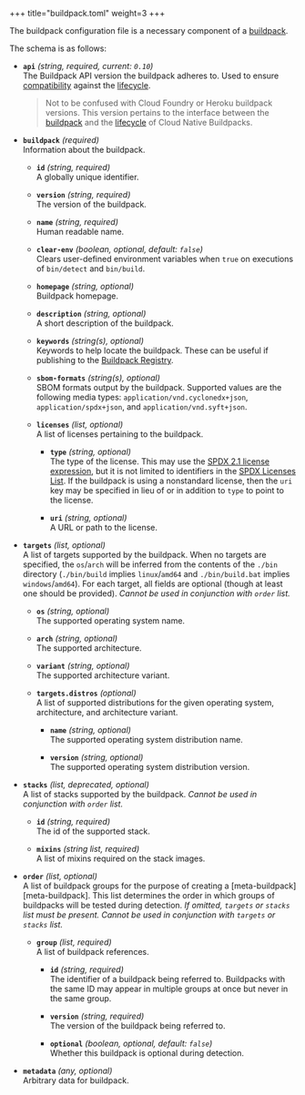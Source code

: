 +++
title="buildpack.toml"
weight=3
+++

The buildpack configuration file is a necessary component of a [buildpack].

<!--more-->

The schema is as follows:

- **`api`** _(string, required, current: `0.10`)_\
  The Buildpack API version the buildpack adheres to. Used to ensure [compatibility](/docs/reference/spec/buildpack-api#api-compatibility) against
  the [lifecycle].

  > Not to be confused with Cloud Foundry or Heroku buildpack versions.
  > This version pertains to the interface between the [buildpack] and the [lifecycle] of Cloud Native Buildpacks.

- **`buildpack`** _(required)_\
  Information about the buildpack.

  - **`id`** _(string, required)_\
    A globally unique identifier.

  - **`version`** _(string, required)_\
    The version of the buildpack.

  - **`name`** _(string, required)_\
    Human readable name.

  - **`clear-env`** _(boolean, optional, default: `false`)_\
    Clears user-defined environment variables when `true` on executions of `bin/detect` and `bin/build`.

  - **`homepage`** _(string, optional)_\
    Buildpack homepage.

  - **`description`** _(string, optional)_\
    A short description of the buildpack.

  - **`keywords`** _(string(s), optional)_\
    Keywords to help locate the buildpack. These can be useful if publishing to the [Buildpack Registry](https://registry.buildpacks.io/).

  - **`sbom-formats`** _(string(s), optional)_\
    SBOM formats output by the buildpack. Supported values are the following media types: `application/vnd.cyclonedx+json`, `application/spdx+json`, and `application/vnd.syft+json`.

  - **`licenses`** _(list, optional)_\
    A list of licenses pertaining to the buildpack.

    - **`type`** _(string, optional)_\
      The type of the license. This may use the [SPDX 2.1 license expression](https://spdx.org/spdx-specification-21-web-version), but it is not limited to identifiers in the [SPDX Licenses List](https://spdx.org/licenses/). If the buildpack is using a nonstandard license, then the `uri` key may be specified in lieu of or in addition to `type` to point to the license.

    - **`uri`** _(string, optional)_\
      A URL or path to the license.

- **`targets`** _(list, optional)_\
  A list of targets supported by the buildpack.
  When no targets are specified, the `os`/`arch` will be inferred from the contents of the `./bin` directory
  (`./bin/build` implies `linux`/`amd64` and `./bin/build.bat` implies `windows`/`amd64`).
  For each target, all fields are optional (though at least one should be provided).
  _Cannot be used in conjunction with `order` list._

  - **`os`** _(string, optional)_\
    The supported operating system name.

  - **`arch`** _(string, optional)_\
    The supported architecture.

  - **`variant`** _(string, optional)_\
    The supported architecture variant.

  - **`targets.distros`** _(optional)_\
    A list of supported distributions for the given operating system, architecture, and architecture variant.

    - **`name`** _(string, optional)_\
      The supported operating system distribution name.

    - **`version`** _(string, optional)_\
      The supported operating system distribution version.

- **`stacks`** _(list, deprecated, optional)_\
  A list of stacks supported by the buildpack.
  _Cannot be used in conjunction with `order` list._

  - **`id`** _(string, required)_\
    The id of the supported stack.

  - **`mixins`** _(string list, required)_\
    A list of mixins required on the stack images.

- **`order`** _(list, optional)_\
  A list of buildpack groups for the purpose of creating a [meta-buildpack][meta-buildpack]. This list determines the
  order in which groups of buildpacks will be tested during detection. _If omitted, `targets` or `stacks` list must be present.
  Cannot be used in conjunction with `targets` or `stacks` list._

  - **`group`** _(list, required)_\
    A list of buildpack references.

    - **`id`** _(string, required)_\
      The identifier of a buildpack being referred to.
      Buildpacks with the same ID may appear in multiple groups at once but never in the same group.

    - **`version`** _(string, required)_\
      The version of the buildpack being referred to.

    - **`optional`** _(boolean, optional, default: `false`)_\
      Whether this buildpack is optional during detection.

- **`metadata`** _(any, optional)_\
  Arbitrary data for buildpack.

[buildpack]: /docs/for-buildpack-authors/concepts/buildpack
[lifecycle]: /docs/for-buildpack-authors/concepts/lifecycle-phases